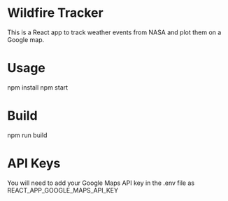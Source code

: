 # Wildfire Tracker

This is a React app to track weather events from NASA and plot them on a Google map.

# Usage

npm install
npm start

# Build

npm run build

# API Keys

You will need to add your Google Maps API key in the .env file as REACT_APP_GOOGLE_MAPS_API_KEY